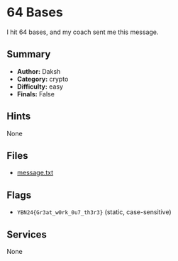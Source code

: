# 64 Bases
I hit 64 bases, and my coach sent me this message. 

## Summary
- **Author:** Daksh
- **Category:** crypto
- **Difficulty:** easy
- **Finals:** False

## Hints
None

## Files
- [message.txt](<dist/message.txt>)

## Flags
- `YBN24{Gr3at_w0rk_0u7_th3r3}` (static, case-sensitive)

## Services
None
